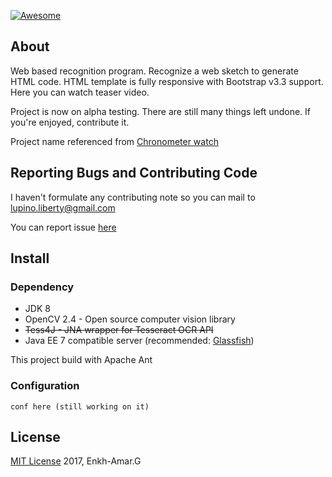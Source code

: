[![Awesome](https://cdn.rawgit.com/sindresorhus/awesome/d7305f38d29fed78fa85652e3a63e154dd8e8829/media/badge.svg)](https://github.com/sindresorhus/awesome)

## About
Web based recognition program. Recognize a web sketch to generate HTML code. HTML template is fully responsive with Bootstrap v3.3 support. Here you can watch teaser video.

Project is now on alpha testing. There are still many things left undone. If you're enjoyed, contribute it.

Project name referenced from [Chronometer watch](https://en.wikipedia.org/wiki/Chronometer_watch)

## Reporting Bugs and Contributing Code
I haven't formulate any contributing note so you can mail to lupino.liberty@gmail.com

You can report issue [here](https://github.com/lupino22/khronometer/issues)

## Install
### Dependency
* JDK 8
* OpenCV 2.4 - Open source computer vision library
* ~~Tess4J - JNA wrapper for Tesseract OCR API~~
* Java EE 7 compatible server (recommended: [Glassfish](https://glassfish.java.net))

This project build with Apache Ant

### Configuration
```
conf here (still working on it)
```

## License
[MIT License](https://opensource.org/licenses/MIT) 2017, Enkh-Amar.G 
